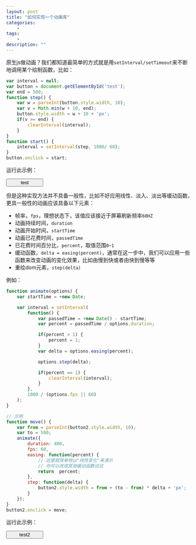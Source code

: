 ```yaml
---
layout: post
title: "如何实现一个动画库"
categories:
    - 
tags:
    - 
description: ""
---
```


原生js做动画？我们都知道最简单的方式就是用`setInterval/setTimeout`来不断地调用某个绘制函数，比如：

```javascript
var interval = null;
var button = document.getElementById('test');
var end = 500;
function step() {
    var w = parseInt(button.style.width, 10);
    var v = Math.min(w + 10, end);
    button.style.width = w + 10 + 'px';
    if(v >= end) {
        clearInterval(interval);
    }
}
function start() {
    interval = setInterval(step, 1000/ 60);
}
button.onclick = start;
```

运行此示例：

<!-- more -->

<div class="example">
    <button id="test" style="width: 100px">test</button>
    <script type="text/javascript">
        var interval = null;
        var button = document.getElementById('test');
        var end = 500;
        function step() {
            var w = parseInt(button.style.width, 10);
            var v = Math.min(w + 10, end);
            button.style.width = w + 10 + 'px';
            if(v >= end) {
                clearInterval(interval);
            }
        }
        function start() {
             interval = setInterval(step, 1000/ 60);
        }
        button.onclick = start;
    </script>
</div>

但是这种实现方法并不具备一般性，比如不好应用线性、淡入、淡出等缓动函数，更具一般性的动画应该具备以下元素：

* 帧率，`fps`，理想状态下，该值应该接近于屏幕刷新频率`60HZ`
* 动画持续时间，`duration`
* 动画开始时间，`startTime`
* 动画已花费时间，`passedTime`
* 已花费时间百分比，`percent`，取值范围`0~1`
* 缓动函数，`delta = easing(percent)`，通常在这一步中，我们可以应用一些函数来改变动画的变化效果，比如由慢到快或者由快到慢等等
* 重绘dom元素，`step(delta)`

例如：

```javascript
function animate(options) {
    var startTime = +new Date;

    var interval = setInterval(
        function() {
            var passedTime = +new Date() - startTime;
            var percent = passedTime / options.duration;

            if(percent > 1) {
                percent = 1;
            }
            var delta = options.easing(percent);

            options.step(delta);

            if(percent == 1) {
                clearInterval(interval);
            }
        },
        1000 / (options.fps || 60)
    );
}

// 示例
function move() {
    var from = parseInt(button2.style.width, 10);
    var to = 500;
    animate({
        duration: 400,
        fps: 60,
        easing: function(percent) { 
            // 这里就简单地以"线性变化"来演示
            // 你可以改成其他缓动函数试试
            return  percent;
        },
        step: function(delta) {
            button2.style.width = from + (to - from) * delta + 'px';
        }
    });
}
button2.onclick = move;
```
运行此示例：

<div class="example">
    <button id="test2" style="width:100px;">test2</button>
    <script type="text/javascript">
        function animate(options) {
            var startTime = +new Date;

            var interval = setInterval(
                function() {
                    var passedTime = +new Date() - startTime;
                    var percent = passedTime / options.duration;

                    if(percent > 1) {
                        percent = 1;
                    }
                    var delta = options.easing(percent);

                    options.step(delta);

                    if(percent == 1) {
                        clearInterval(interval);
                    }
                },
                1000 / (options.fps || 60)
            );
        }
        var button2 = document.getElementById('test2');

        button2.onclick = function() {
            var from = parseInt(button2.style.width, 10);
            var to = 500;
            animate({
                duration: 400,
                fps: 60,
                easing: function(percent) { 
                    // 这里就简单地以"线性变化"来演示
                    // 你可以改成其他缓动函数试试
                    return  percent;
                },
                step: function(delta) {
                    button2.style.width = from + (to - from) * delta + 'px';
                }
            });
        }
    </script>
</div>

ok，到此我们就完成了一个动画库的雏形，在实际应用中，还有不少细节需要完成，比如动画队列、自动计算初始样式值等。
